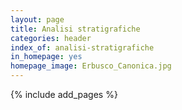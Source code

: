 ```yaml
---
layout: page
title: Analisi stratigrafiche
categories: header
index_of: analisi-stratigrafiche
in_homepage: yes
homepage_image: Erbusco_Canonica.jpg
---
```


{% include add_pages %}
